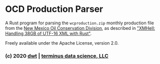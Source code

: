 # OCD Production Parser

A Rust program for parsing the `wcproduction.zip` monthly production file from the [New Mexico Oil Conservation Division](http://www.emnrd.state.nm.us/OCD/), as described in ["XMHell: Handling 38GB of UTF-16 XML with Rust"](https://usethe.computer/posts/14-xmhell.html).

Freely available under the Apache License, version 2.0.

### (c) 2020 [dwt](https://usethe.computer) | [terminus data science, LLC](https://terminusdata.science)
